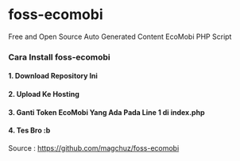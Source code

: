 # foss-ecomobi
Free and Open Source Auto Generated Content EcoMobi PHP Script
### Cara Install foss-ecomobi
#### 1. Download Repository Ini
#### 2. Upload Ke Hosting
#### 3. Ganti Token EcoMobi Yang Ada Pada Line 1 di index.php
#### 4. Tes Bro :b

Source : https://github.com/magchuz/foss-ecomobi
